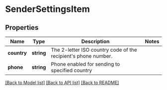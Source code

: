 # SenderSettingsItem

## Properties
Name | Type | Description | Notes
------------ | ------------- | ------------- | -------------
**country** | **string** | The 2-letter ISO country code of the recipient&#39;s phone number. | 
**phone** | **string** | Phone enabled for sending to specified country | 

[[Back to Model list]](../README.md#documentation-for-models) [[Back to API list]](../README.md#documentation-for-api-endpoints) [[Back to README]](../README.md)


